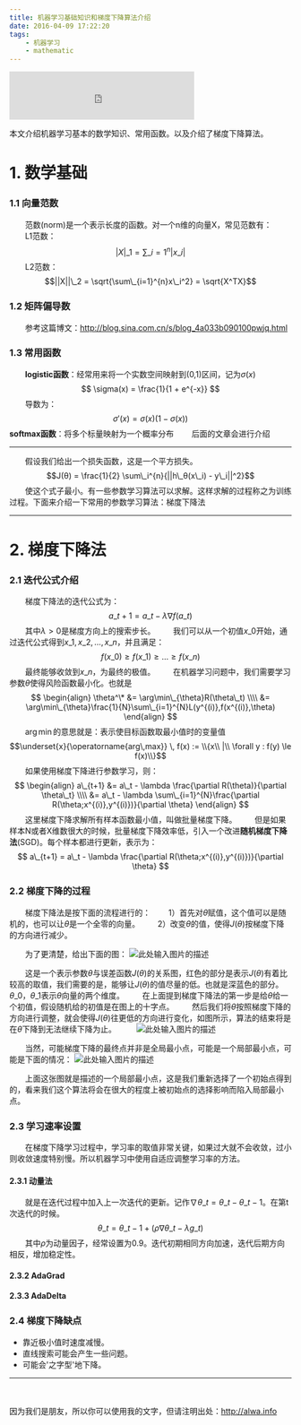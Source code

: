 ```yaml
---
title: 机器学习基础知识和梯度下降算法介绍
date: 2016-04-09 17:22:20
tags:
    - 机器学习
    - mathematic
---
```


<iframe frameborder="no" border="0" marginwidth="0" marginheight="0" width=330 height=86 src="http://music.163.com/outchain/player?type=2&id=29844298&auto=0&height=66"></iframe>

本文介绍机器学习基本的数学知识、常用函数。以及介绍了梯度下降算法。

<!-- more -->

# 1. 数学基础
### 1.1 向量范数
　　范数(norm)是一个表示长度的函数。对一个n维的向量X，常见范数有：
　　L1范数：$$|X|\_1 = \sum\_{i=1}^{n}|x\_i|$$
　　L2范数：$$||X||\_2 = \sqrt{\sum\_{i=1}^{n}x\_i^2} = \sqrt{X^TX}$$
### 1.2 矩阵偏导数
　　参考这篇博文：http://blog.sina.com.cn/s/blog_4a033b090100pwjq.html

### 1.3 常用函数
　　**logistic函数**：经常用来将一个实数空间映射到(0,1)区间，记为$\sigma(x)$
$$
\sigma(x) = \frac{1}{1 + e^{-x}}
$$
　　导数为：
$$
\sigma'(x) = \sigma(x)(1 - \sigma(x))
$$
**softmax函数**：将多个标量映射为一个概率分布
　　后面的文章会进行介绍



---
　　假设我们给出一个损失函数，这是一个平方损失。
$$J(θ) = \frac{1}{2} \sum\_i^{n}{||h\_θ(x\_i) - y\_i||^2}$$
　　使这个式子最小。有一些参数学习算法可以求解。这样求解的过程称之为训练过程。下面来介绍一下常用的参数学习算法：梯度下降法

---
# 2. 梯度下降法
### 2.1 迭代公式介绍
　　梯度下降法的迭代公式为：
$$
a\_{t+1} = a\_{t} - \lambda\nabla f(a\_t)
$$
　　其中$\lambda > 0$是梯度方向上的搜索步长。
　　我们可以从一个初值$x\_0$开始，通过迭代公式得到$x\_1,x\_2,\dots,x\_n$，并且满足：
$$
f(x\_0) \geq f(x\_1) \geq \dots \geq f(x\_n)
$$
　　最终能够收敛到$x\_n$，为最终的极值。
　　在机器学习问题中，我们需要学习参数$\theta$使得风险函数最小化。也就是
$$
\begin{align}
\theta^\* &= \arg\min\_{\theta}R(\theta\_t) \\\\
&= \arg\min\_{\theta}\frac{1}{N}\sum\_{i=1}^{N}L(y^{(i)},f(x^{(i)},\theta)
\end{align}
$$
　　$\arg\min$的意思就是：表示使目标函数取最小值时的变量值
$$\underset{x}{\operatorname{arg\,max}} \, f(x) := \\{x\\ |\\ \forall y : f(y) \le f(x)\\}$$
　　如果使用梯度下降进行参数学习，则：
$$
\begin{align}
a\_{t+1} &= a\_t - \lambda \frac{\partial R(\theta)}{\partial \theta\_t}  \\\\
&= a\_t -  \lambda \sum\_{i=1}^{N}\frac{\partial R(\theta;x^{(i)},y^{(i)})}{\partial \theta}  
\end{align}
$$
　　这里梯度下降求解所有样本函数最小值，叫做批量梯度下降。
　　但是如果样本N或者X维数很大的时候，批量梯度下降效率低，引入一个改进**随机梯度下降法**(SGD)。每个样本都进行更新，表示为：
$$
a\_{t+1} = a\_t - \lambda \frac{\partial R(\theta;x^{(i)},y^{(i)})}{\partial \theta}  
$$

### 2.2 梯度下降的过程
　　梯度下降法是按下面的流程进行的：
　　1）首先对$\theta$赋值，这个值可以是随机的，也可以让$\theta$是一个全零的向量。
　　2）改变$\theta$的值，使得$J(θ)$按梯度下降的方向进行减少。

　　为了更清楚，给出下面的图：
![此处输入图片的描述](http://storage.googleapis.com/lichamnesia.appspot.com/images/%E7%A5%9E%E7%BB%8F%E7%BD%91%E7%BB%9C-%E6%A2%AF%E5%BA%A6%E4%B8%8B%E9%99%8D1.png)

　　这是一个表示参数$θ$与误差函数$J(θ)$的关系图，红色的部分是表示$J(θ)$有着比较高的取值，我们需要的是，能够让$J(θ)$的值尽量的低。也就是深蓝色的部分。$θ\_0$，$θ\_1$表示$θ$向量的两个维度。
　　在上面提到梯度下降法的第一步是给$θ$给一个初值，假设随机给的初值是在图上的十字点。
　　然后我们将$θ$按照梯度下降的方向进行调整，就会使得$J(θ)$往更低的方向进行变化，如图所示，算法的结束将是在$θ$下降到无法继续下降为止。
　　
![此处输入图片的描述](http://storage.googleapis.com/lichamnesia.appspot.com/images/%E7%A5%9E%E7%BB%8F%E7%BD%91%E7%BB%9C-%E6%A2%AF%E5%BA%A6%E4%B8%8B%E9%99%8D2.png)

　　当然，可能梯度下降的最终点并非是全局最小点，可能是一个局部最小点，可能是下面的情况：
 ![此处输入图片的描述](http://storage.googleapis.com/lichamnesia.appspot.com/images/%E7%A5%9E%E7%BB%8F%E7%BD%91%E7%BB%9C-%E6%A2%AF%E5%BA%A6%E4%B8%8B%E9%99%8D3.png)

　　上面这张图就是描述的一个局部最小点，这是我们重新选择了一个初始点得到的，看来我们这个算法将会在很大的程度上被初始点的选择影响而陷入局部最小点。

### 2.3 学习速率设置
　　在梯度下降学习过程中，学习率的取值非常关键，如果过大就不会收敛，过小则收敛速度特别慢。所以机器学习中使用自适应调整学习率的方法。
#### 2.3.1 动量法
　　就是在迭代过程中加入上一次迭代的更新。记作$\nabla \theta\_t = \theta\_t - \theta\_{t-1}$。在第t次迭代的时候。
$$\theta\_t = \theta\_{t-1} + (\rho\nabla\theta\_{t} - \lambda g\_t)$$
　　其中$\rho$为动量因子，经常设置为0.9。迭代初期相同方向加速，迭代后期方向相反，增加稳定性。
#### 2.3.2 AdaGrad

#### 2.3.3 AdaDelta

### 2.4 梯度下降缺点

- 靠近极小值时速度减慢。
- 直线搜索可能会产生一些问题。
- 可能会'之字型'地下降。　　


----
　

因为我们是朋友，所以你可以使用我的文字，但请注明出处：http://alwa.info